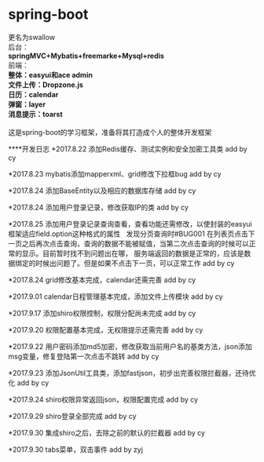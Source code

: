 # spring-boot
更名为swallow<br>
后台：<br>
**springMVC+Mybatis+freemarke+Mysql+redis<br>**
前端：<br>
**整体：easyui和ace admin<br>文件上传：Dropzone.js<br>日历：calendar<br>弹窗：layer<br>消息提示：toarst**
<br><br>这是spring-boot的学习框架，准备将其打造成个人的整体开发框架


****开发日志
*2017.8.22 添加Redis缓存、测试实例和安全加密工具类	add by cy

*2017.8.23 mybatis添加mapperxml、grid修改下拉框bug	add by cy

*2017.8.24 添加BaseEntity以及相应的数据库存储	add by cy

*2017.8.24 添加用户登录记录，修改获取IP的类	add by cy

*2017.8.25 添加用户登录记录查询查看，查看功能还需修改，以使封装的easyui框架适应field.option这种格式的属性
		   发现分页查询时#BUG001  在列表页点击下一页之后再次点击查询，查询的数据不能被赋值，当第二次点击查询的时候可以正常的显示。目前暂时找不到问题出在哪，
		   服务端返回的数据是正常的，应该是数据绑定的时候出问题了。但是如果不点击下一页，可以正常工作	add by cy
		   
*2017.8.24 grid修改基本完成，calendar还需完善	add by cy

*2017.9.01 calendar日程管理基本完成，添加文件上传模块	add by cy

*2017.9.17 添加shiro权限控制，权限分配尚未完成	  add by cy

*2017.9.20 权限配置基本完成，无权限提示还需完善	add by cy

*2017.9.22 用户密码添加md5加密，修改获取当前用户名的基类方法，json添加msg变量，修复登陆第一次点击不跳转	add by cy

*2017.9.23 添加JsonUtil工具类，添加fastjson，初步出完善权限拦截器，还待优化	add by cy		 

*2017.9.24 shiro权限异常返回json，权限配置完成	add by cy

*2017.9.29 shiro登录全部完成	add by cy

*2017.9.30 集成shiro之后，去除之前的默认的拦截器	add by cy

*2017.9.30 tabs菜单，双击事件   add  by  zyj
